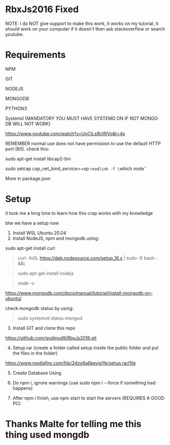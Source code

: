 # RbxJs2016 Fixed

NOTE:
I do NOT give support to make this work, it works on my tutorial, it should work on your computer if it doesn't then ask stackoverflow or search youtube.

# Requirements

NPM

GIT

NODEJS

MONGODB

PYTHON3

Systemd (MANDATORY YOU MUST HAVE SYSTEMD ON IF NOT MONGO DB WILL NOT WORK)

https://www.youtube.com/watch?v=UnCjLs8UWVo&t=4s

REMEMBER normal use does not have permission to use the default HTTP port (80). check this:

 sudo apt-get install libcap2-bin 
 
 sudo setcap cap_net_bind_service=+ep `readlink -f \`which node\`` 

More in package.json

# Setup

it took me a long time to learn how this crap works with my knowledge

btw we have a setup now

1. Install WSL Ubuntu 20.04
2. Install NodeJS, npm and mongodb using:

sudo apt-get install curl

> curl -fsSL https://deb.nodesource.com/setup_16.x | sudo -E bash - &&\

> sudo apt-get install nodejs

> node -v 

https://www.mongodb.com/docs/manual/tutorial/install-mongodb-on-ubuntu/

check mongodb status by using:

> sudo systemctl status mongod

3. Install GIT and clone this repo

https://github.com/godmod9/RbxJs2016.git

4. Setup.rar (create a folder called setup inside the public folder and put the files in the folder)

https://www.mediafire.com/file/34zg6a6kevig1tk/setup.rar/file

5. Create Database Using

6. Do npm i, ignore warnings (use sudo npm i --force if something bad happens)
7. After npm i finish, use npm start to start the servers (REQUIRES A GOOD PC)

# Thanks Malte for telling me this thing used mongdb




